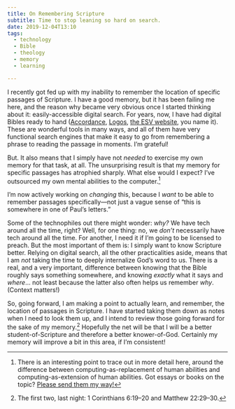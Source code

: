 ```yaml
---
title: On Remembering Scripture
subtitle: Time to stop leaning so hard on search.
date: 2019-12-04T13:10
tags:
  - technology
  - Bible
  - theology
  - memory
  - learning

---
```


I recently got fed up with my inability to remember the location of specific passages of Scripture. I have a good memory, but it has been failing me here, and the reason why became very obvious once I started thinking about it: easily-accessible digital search. For years, now, I have had digital Bibles ready to hand ([Accordance], [Logos], [the ESV website], you name it). These are wonderful tools in many ways, and all of them have very functional search engines that make it easy to go from remembering a phrase to reading the passage in moments. I’m grateful!

[Accordance]: https://www.accordancebible.com
[Logos]: https://www.logos.com
[the ESV website]: https://www.esv.org/Matthew+1/

But. It also means that I simply have not *needed* to exercise my own memory for that task, at all. The unsurprising result is that my memory for specific passages has atrophied sharply. What else would I expect? I’ve outsourced my own mental abilities to the computer.[^outsourcing]

I’m now actively working on *changing* this, because I *want* to be able to remember passages specifically—not just a vague sense of “this is somewhere in one of Paul’s letters.”

Some of the technophiles out there might wonder: *why?* We have tech around all the time, right? Well, for one thing: no, we *don’t* necessarily have tech around all the time. For another, I need it if I’m going to be licensed to preach. But the most important of them is: I simply want to know Scripture better. Relying on digital search, all the other practicalities aside, means that I am *not* taking the time to deeply internalize God’s word to us. There is a real, and a very important, difference between knowing that the Bible roughly says something somewhere, and knowing *exactly* what it says and *where*… not least because the latter also often helps us remember *why*. (Context matters!)

So, going forward, I am making a point to actually learn, and remember, the location of passages in Scripture. I have started taking them down as notes when I need to look them up, and I intend to review those going forward for the sake of my memory.[^first-two] Hopefully the net will be that I will be a better student-of-Scripture and therefore a better knower-of-God. Certainly my memory will improve a bit in this area, if I’m consistent!

[^outsourcing]: There is an interesting point to trace out in more detail here, around the difference between computing-as-replacement of human abilities and computing-as-extension of human abilities. Got essays or books on the topic? [Please send them my way!](mailto:hello@chriskrycho.com?subject=computing-as-replacement)

[^first-two]: The first two, last night: 1 Corinthians 6:19–20 and Matthew 22:29–30.